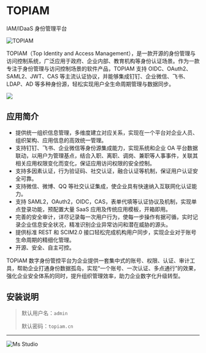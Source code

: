 # TOPIAM

IAM/IDaaS 身份管理平台

![TOPIAM](https://file.lifebus.top/imgs/topiam_ce_cover.png)

TOPIAM（Top Identity and Access Management），是一款开源的身份管理与访问控制系统，广泛应用于政府、企业内部、教育机构等身份认证场景。作为一款专注于身份管理与访问控制场景的软件产品，TOPIAM
支持 OIDC、OAuth2、SAML2、JWT、CAS 等主流认证协议，并能够集成钉钉、企业微信、飞书、LDAP、AD 等多种身份源，轻松实现用户全生命周期管理与数据同步。

![](https://img.shields.io/badge/%E6%96%B0%E7%96%86%E8%90%8C%E6%A3%AE%E8%BD%AF%E4%BB%B6%E5%BC%80%E5%8F%91%E5%B7%A5%E4%BD%9C%E5%AE%A4-%E6%8F%90%E4%BE%9B%E6%8A%80%E6%9C%AF%E6%94%AF%E6%8C%81-blue)

## 应用简介

+ 提供统一组织信息管理，多维度建立对应关系，实现在一个平台对企业人员、组织架构、应用信息的高效统一管理。
+ 支持钉钉、飞书、企业微信等身份源集成能力，实现系统和企业 OA
  平台数据联动，以用户为管理基点，结合入职、离职、调岗、兼职等人事事件，关联其相关应用权限变化而变化，保证应用访问权限的安全控制。
+ 支持多因素认证，行为验证码、社交认证，融合认证等机制，保证用户认证安全可靠。
+ 支持微信、微博、QQ 等社交认证集成，使企业具有快速纳入互联网化认证能力。
+ 支持 SAML2，OAuth2，OIDC，CAS，表单代填等认证协议及机制，实现单点登录功能，预配置大量 SaaS 应用及传统应用模板，开箱即用。
+ 完善的安全审计，详尽记录每一次用户行为，使每一步操作有据可循，实时记录企业信息安全状况，精准识别企业异常访问和潜在威胁的源头。
+ 提供标准 REST 和 SCIM2.0 接口轻松完成机构用户同步，实现企业对于账号生命周期的精细化管理。
+ 开源、安全、自主可控。

TOPIAM 数字身份管控平台为企业提供一套集中式的账号、权限、认证、审计工具，帮助企业打通身份数据孤岛，实现“一个账号、一次认证、多点通行”的效果，强化企业安全体系的同时，提升组织管理效率，助力企业数字化升级转型。

## 安装说明

> 默认用户名：`admin`
>
> 默认密码：`topiam.cn`

---

![Ms Studio](https://file.lifebus.top/imgs/ms_blank_001.png)
